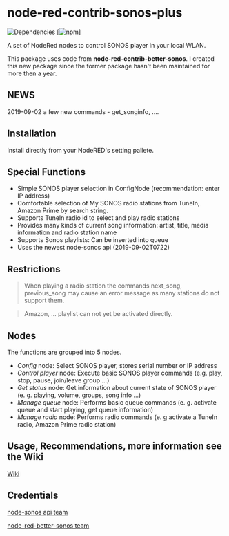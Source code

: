 # node-red-contrib-sonos-plus
![Dependencies](https://david-dm.org/hklages/node-red-contrib-sonos-plus.svg)
[![npm](https://img.shields.io/npm/dt/node-red-contrib-sonos-plus.svg)]

A set of NodeRed nodes to control SONOS player in your local WLAN.

This package uses code from **node-red-contrib-better-sonos**. I created this new package since the former package hasn't been maintained for more then a year.

## NEWS
2019-09-02 a few new commands - get_songinfo, ....

## Installation

Install directly from your NodeRED's setting pallete.

## Special Functions

- Simple SONOS player selection in ConfigNode (recommendation: enter IP address)
- Comfortable selection of My SONOS radio stations from TuneIn, Amazon Prime by search string.
- Supports TuneIn radio id to select and play radio stations
- Provides many kinds of current song information: artist, title, media information and radio station name
- Supports Sonos playlists: Can be inserted into queue
- Uses the newest node-sonos api (2019-09-02T0722)

## Restrictions

> When playing a radio station the commands next_song, previous_song may cause an error message as many stations do not support them.

> Amazon, ... playlist can not yet be activated directly.

## Nodes

The functions are grouped into 5 nodes.
- _Config_ node: Select SONOS player, stores serial number or IP address
- _Control player_ node: Execute basic SONOS player commands (e.g. play, stop, pause, join/leave group ...)
- _Get status_ node: Get information about current state of SONOS player (e. g. playing, volume, groups, song info ...)
- _Manage queue_ node: Performs basic queue commands (e. g. activate queue and start playing, get queue information)
- _Manage radio_ node: Performs radio commands (e. g activate a TuneIn radio, Amazon Prime radio station)

## Usage, Recommendations, more information see the Wiki
[Wiki](https://github.com/hklages/node-red-contrib-sonos-plus/wiki)

## Credentials

[node-sonos api team](https://github.com/bencevans/node-sonos)

[node-red-better-sonos team](https://github.com/originallyus/node-red-contrib-better-sonos)
